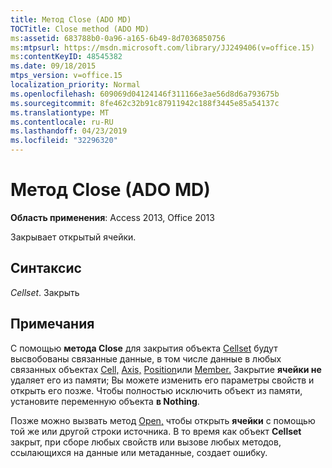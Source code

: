 ```yaml
---
title: Метод Close (ADO MD)
TOCTitle: Close method (ADO MD)
ms:assetid: 683788b0-0a96-a165-6b49-8d7036850756
ms:mtpsurl: https://msdn.microsoft.com/library/JJ249406(v=office.15)
ms:contentKeyID: 48545382
ms.date: 09/18/2015
mtps_version: v=office.15
localization_priority: Normal
ms.openlocfilehash: 609069d04124146f311166e3ae56d8d6a793675b
ms.sourcegitcommit: 8fe462c32b91c87911942c188f3445e85a54137c
ms.translationtype: MT
ms.contentlocale: ru-RU
ms.lasthandoff: 04/23/2019
ms.locfileid: "32296320"
---
```

# <a name="close-method-ado-md"></a>Метод Close (ADO MD)


**Область применения**: Access 2013, Office 2013

Закрывает открытый ячейки.

## <a name="syntax"></a>Синтаксис

*Cellset*. Закрыть

## <a name="remarks"></a>Примечания

С помощью **метода Close** для закрытия объекта [Cellset](cellset-object-ado-md.md) будут высвобованы связанные данные, в том числе данные в любых связанных объектах [Cell,](cell-object-ado-md.md) [Axis,](axis-object-ado-md.md) [Position](position-object-ado-md.md)или [Member.](member-object-ado-md.md) Закрытие **ячейки не** удаляет его из памяти; Вы можете изменить его параметры свойств и открыть его позже. Чтобы полностью исключить объект из памяти, установите переменную объекта **в Nothing**.

Позже можно вызвать метод [Open,](open-method-ado-md.md) чтобы открыть **ячейки** с помощью той же или другой строки источника. В то время как объект **Cellset** закрыт, при сборе любых свойств или вызове любых методов, ссылающихся на данные или метаданные, создает ошибку.

